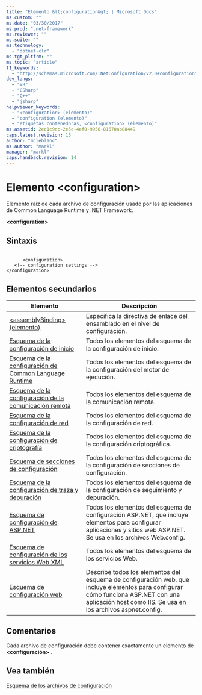 ```yaml
---
title: "Elemento &lt;configuration&gt; | Microsoft Docs"
ms.custom: ""
ms.date: "03/30/2017"
ms.prod: ".net-framework"
ms.reviewer: ""
ms.suite: ""
ms.technology: 
  - "dotnet-clr"
ms.tgt_pltfrm: ""
ms.topic: "article"
f1_keywords: 
  - "http://schemas.microsoft.com/.NetConfiguration/v2.0#configuration"
dev_langs: 
  - "VB"
  - "CSharp"
  - "C++"
  - "jsharp"
helpviewer_keywords: 
  - "<configuration> (elemento)"
  - "configuration (elemento)"
  - "etiquetas contenedoras, <configuration> (elemento)"
ms.assetid: 2ec1c9dc-2e5c-4ef0-9958-81670ab88449
caps.latest.revision: 15
author: "mcleblanc"
ms.author: "markl"
manager: "markl"
caps.handback.revision: 14
---
```

# Elemento &lt;configuration&gt;
Elemento raíz de cada archivo de configuración usado por las aplicaciones de Common Language Runtime y .NET Framework.  
  
 **\<configuration\>**  
  
## Sintaxis  
  
```  
  
      <configuration>   
   <!-- configuration settings -->   
</configuration>  
```  
  
## Elementos secundarios  
  
|Elemento|Descripción|  
|--------------|-----------------|  
|[\<assemblyBinding\> \(elemento\)](../../../../docs/framework/configure-apps/file-schema/assemblybinding-element-for-configuration.md)|Especifica la directiva de enlace del ensamblado en el nivel de configuración.|  
|[Esquema de la configuración de inicio](../../../../docs/framework/configure-apps/file-schema/startup/index.md)|Todos los elementos del esquema de la configuración de inicio.|  
|[Esquema de la configuración de Common Language Runtime](../../../../docs/framework/configure-apps/file-schema/runtime/index.md)|Todos los elementos del esquema de la configuración del motor de ejecución.|  
|[Esquema de la configuración de la comunicación remota](http://msdn.microsoft.com/es-es/dc2d1e62-9af7-4ca1-99fd-98b93bb4db9e)|Todos los elementos del esquema de la comunicación remota.|  
|[Esquema de la configuración de red](../../../../docs/framework/configure-apps/file-schema/network/index.md)|Todos los elementos del esquema de la configuración de red.|  
|[Esquema de la configuración de criptografía](../../../../docs/framework/configure-apps/file-schema/cryptography/index.md)|Todos los elementos del esquema de la configuración criptográfica.|  
|[Esquema de secciones de configuración](../../../../docs/framework/configure-apps/file-schema/configuration-sections-schema.md)|Todos los elementos del esquema de la configuración de secciones de configuración.|  
|[Esquema de la configuración de traza y depuración](../../../../docs/framework/configure-apps/file-schema/trace-debug/index.md)|Todos los elementos del esquema de la configuración de seguimiento y depuración.|  
|[Esquema de configuración de ASP.NET](http://msdn.microsoft.com/es-es/116608f3-c03d-4413-9fc7-978703e18b0f)|Todos los elementos del esquema de configuración ASP.NET, que incluye elementos para configurar aplicaciones y sitios web ASP.NET.  Se usa en los archivos Web.config.|  
|[Esquema de configuración de los servicios Web XML](http://msdn.microsoft.com/es-es/f84d6d55-1add-4eb7-ae46-33df5833ea2e)|Todos los elementos del esquema de los servicios Web.|  
|[Esquema de configuración web](../../../../docs/framework/configure-apps/file-schema/web/index.md)|Describe todos los elementos del esquema de configuración web, que incluye elementos para configurar cómo funciona ASP.NET con una aplicación host como IIS.  Se usa en los archivos aspnet.config.|  
  
## Comentarios  
 Cada archivo de configuración debe contener exactamente un elemento de **\<configuración\>** .  
  
## Vea también  
 [Esquema de los archivos de configuración](../../../../docs/framework/configure-apps/file-schema/index.md)